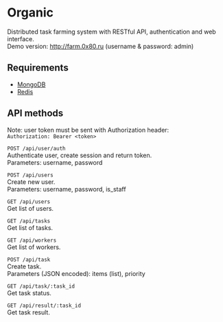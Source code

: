 Organic
=============

Distributed task farming system with RESTful API, authentication and web interface.  
Demo version: http://farm.0x80.ru (username & password: admin)


## Requirements
* [MongoDB](http://www.mongodb.org)
* [Redis](http://redis.io)


## API methods
Note: user token must be sent with Authorization header:  
<code>Authorization: Bearer &lt;token&gt;</code>

<code>POST /api/user/auth</code>  
Authenticate user, create session and return token.  
Parameters: username, password

<code>POST /api/users</code>  
Create new user.  
Parameters: username, password, is_staff

<code>GET /api/users</code>  
Get list of users.

<code>GET /api/tasks</code>  
Get list of tasks.

<code>GET /api/workers</code>  
Get list of workers.

<code>POST /api/task</code>  
Create task.  
Parameters (JSON encoded): items (list), priority

<code>GET /api/task/:task_id</code>  
Get task status.

<code>GET /api/result/:task_id</code>  
Get task result.
